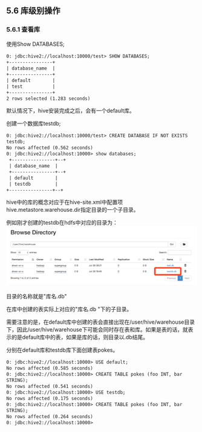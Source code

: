 ## 5.6 库级别操作

### 5.6.1 查看库

使用Show DATABASES;

```
0: jdbc:hive2://localhost:10000/test> SHOW DATABASES;
+----------------+
| database_name  |
+----------------+
| default        |
| test           |
+----------------+
2 rows selected (1.283 seconds)
```

默认情况下，hive安装完成之后，会有一个default库。

创建一个数据库testdb;

```
0: jdbc:hive2://localhost:10000/test> CREATE DATABASE IF NOT EXISTS testdb;
No rows affected (0.562 seconds)
0: jdbc:hive2://localhost:10000> show databases;
 +----------------+--+
 | database_name  |
 +----------------+--+
 | default        |
 | testdb         |
+----------------+--+
```

hive中的库的概念对应于在hive-site.xml中配置项hive.metastore.warehouse.dir指定目录的一个子目录。

例如刚才创建的testdb在hdfs中对应的目录为：![](/assets/5.6.1_1.png)

目录的名称就是"库名.db"

在库中创建的表实际上对应的"库名.db "下的子目录。

需要注意的是，在default库中创建的表会直接出现在/user/hive/warehouse目录下，因此/user/hive/warehouse下可能会同时存在表和库。如果是表的话，就表示的是default库中的表，如果是库的话，则目录以.db结尾。

分别在default库和testdb库下面创建表pokes。

```
0: jdbc:hive2://localhost:10000> USE default;
No rows affected (0.585 seconds)
0: jdbc:hive2://localhost:10000> CREATE TABLE pokes (foo INT, bar STRING);
No rows affected (0.541 seconds)
0: jdbc:hive2://localhost:10000> USE testdb;
No rows affected (0.175 seconds)
0: jdbc:hive2://localhost:10000> CREATE TABLE pokes (foo INT, bar STRING);
No rows affected (0.264 seconds)
0: jdbc:hive2://localhost:10000> 
```



